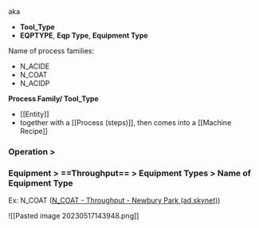 
aka
- **Tool_Type**
- **EQPTYPE**, **Eqp Type**, **Equipment Type**

Name of process families:
- N_ACIDE
- N_COAT
- N_ACIDP

**Process Family/ Tool_Type**
- [[Entity]]
- together with a [[Process (steps)]], then comes into a [[Machine Recipe]]


### Operation > 


### Equipment > ==Throughput== > Equipment Types > Name of Equipment Type
Ex: N_COAT ([N_COAT - Throughput - Newbury Park (ad.skynet)](http://ivnwfpswebprd01.ad.skynet/Dashboard/Equipment/Throughput/StatsForEquipmentType?facility=NPK&eqpType=N_COAT))

![[Pasted image 20230517143948.png]]